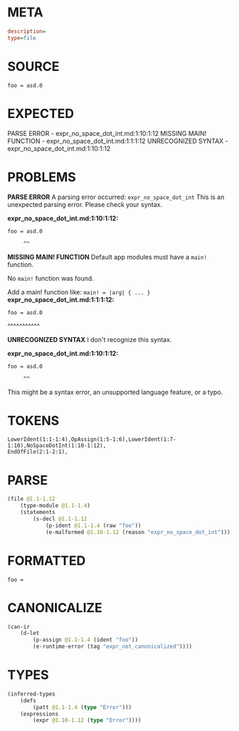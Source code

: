# META
~~~ini
description=
type=file
~~~
# SOURCE
~~~roc
foo = asd.0
~~~
# EXPECTED
PARSE ERROR - expr_no_space_dot_int.md:1:10:1:12
MISSING MAIN! FUNCTION - expr_no_space_dot_int.md:1:1:1:12
UNRECOGNIZED SYNTAX - expr_no_space_dot_int.md:1:10:1:12
# PROBLEMS
**PARSE ERROR**
A parsing error occurred: `expr_no_space_dot_int`
This is an unexpected parsing error. Please check your syntax.

**expr_no_space_dot_int.md:1:10:1:12:**
```roc
foo = asd.0
```
         ^^


**MISSING MAIN! FUNCTION**
Default app modules must have a `main!` function.

No `main!` function was found.

Add a main! function like:
`main! = |arg| { ... }`
**expr_no_space_dot_int.md:1:1:1:12:**
```roc
foo = asd.0
```
^^^^^^^^^^^


**UNRECOGNIZED SYNTAX**
I don't recognize this syntax.

**expr_no_space_dot_int.md:1:10:1:12:**
```roc
foo = asd.0
```
         ^^

This might be a syntax error, an unsupported language feature, or a typo.

# TOKENS
~~~zig
LowerIdent(1:1-1:4),OpAssign(1:5-1:6),LowerIdent(1:7-1:10),NoSpaceDotInt(1:10-1:12),
EndOfFile(2:1-2:1),
~~~
# PARSE
~~~clojure
(file @1.1-1.12
	(type-module @1.1-1.4)
	(statements
		(s-decl @1.1-1.12
			(p-ident @1.1-1.4 (raw "foo"))
			(e-malformed @1.10-1.12 (reason "expr_no_space_dot_int")))))
~~~
# FORMATTED
~~~roc
foo = 
~~~
# CANONICALIZE
~~~clojure
(can-ir
	(d-let
		(p-assign @1.1-1.4 (ident "foo"))
		(e-runtime-error (tag "expr_not_canonicalized"))))
~~~
# TYPES
~~~clojure
(inferred-types
	(defs
		(patt @1.1-1.4 (type "Error")))
	(expressions
		(expr @1.10-1.12 (type "Error"))))
~~~
